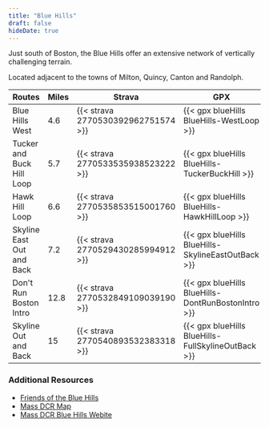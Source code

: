 ```yaml
---
title: "Blue Hills"
draft: false
hideDate: true
---
```

Just south of Boston, the Blue Hills offer an extensive network of vertically challenging terrain.

Located adjacent to the towns of Milton, Quincy, Canton and Randolph.

| Routes                        | Miles | Strava                              | GPX                                                 |
| ---                           | ---   | ---                                 | ---                                                 |
| Blue Hills West               | 4.6   | {{< strava 2770530392962751574 >}}  | {{< gpx blueHills BlueHills-WestLoop >}}            |
| Tucker and Buck Hill Loop     | 5.7   | {{< strava 2770533535938523222 >}}  | {{< gpx blueHills BlueHills-TuckerBuckHill >}}      |
| Hawk Hill Loop                | 6.6   | {{< strava 2770535853515001760 >}}  | {{< gpx blueHills BlueHills-HawkHillLoop >}}        |
| Skyline East Out and Back     | 7.2   | {{< strava 2770529430285994912 >}}  | {{< gpx blueHills BlueHills-SkylineEastOutBack >}}  |
| Don't Run Boston Intro        | 12.8  | {{< strava 2770532849109039190 >}}  | {{< gpx blueHills BlueHills-DontRunBostonIntro >}}  |
| Skyline Out and Back          | 15    | {{< strava 2770540893532383318 >}}  | {{< gpx blueHills BlueHills-FullSkylineOutBack >}}  |

### Additional Resources
* [Friends of the Blue Hills](https://friendsofthebluehills.org)
* [Mass DCR Map](/files/blueHills/BlueHillsDCRMap.pdf)
* [Mass DCR Blue Hills Webite](https://www.mass.gov/locations/blue-hills-reservation)
